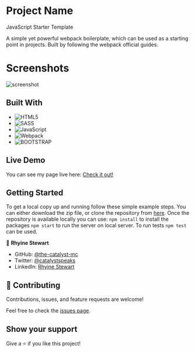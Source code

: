 # Project Name

JavaScript Starter Template

A simple yet powerful webpack boilerplate, which can be used as a starting point in projects. Built by following the webpack official guides.

# Screenshots
![screenshot](./a&r.jpeg)

## Built With

- ![HTML5](https://img.shields.io/badge/html5-%23E34F26.svg?style=for-the-badge&logo=html5&logoColor=white)
- ![SASS](https://img.shields.io/badge/Sass-CC6699?style=for-the-badge&logo=sass&logoColor=white)
- ![JavaScript](https://img.shields.io/badge/javascript-%23323330.svg?style=for-the-badge&logo=javascript&logoColor=%23F7DF1E)
- ![Webpack](https://img.shields.io/badge/webpack-%238DD6F9.svg?style=for-the-badge&logo=webpack&logoColor=black)
- ![BOOTSTRAP](https://img.shields.io/badge/Bootstrap-563D7C?style=for-the-badge&logo=bootstrap&logoColor=white)

## Live Demo
You can see my page live here: 
[Check it out!](https://the-catalystmc.github.io/leaderboard/dist/index.html)

## Getting Started

To get a local copy up and running follow these simple example steps. You can either download the zip file, or clone the repository from [here](https://github.com/the-catalystmc/api-webapp). Once the repository is available locally you can use: `npm install` to install the packages `npm start` to run the server on local server.
To run tests `npm test` can be used.

👤 **Rhyine Stewart**

- GitHub: [@the-catalyst-mc](https://github.com/the-catalyst-mc)
- Twitter: [@catalystspeaks](https://twitter.com/catalystspeaks)
- LinkedIn: [Rhyine Stewart](https://linkedin.com/in/rhyinestewart)


## 🤝 Contributing

Contributions, issues, and feature requests are welcome!

Feel free to check the [issues page](https://github.com/the-catalystmc/church-conference-capstone/issues).

## Show your support

Give a ⭐️ if you like this project!

